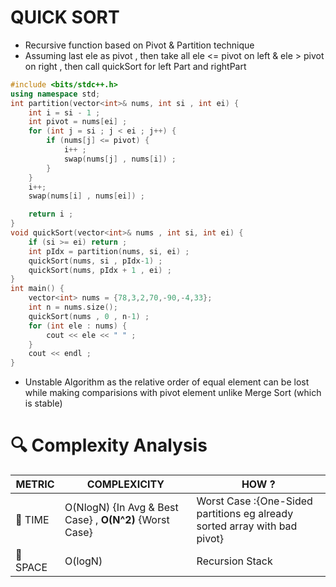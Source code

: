 # QUICK SORT

- Recursive function based on Pivot & Partition technique
- Assuming last ele as pivot , then take all ele <= pivot on left & ele > pivot on right , then call quickSort for left Part and rightPart

```cpp
#include <bits/stdc++.h>
using namespace std;
int partition(vector<int>& nums, int si , int ei) {
    int i = si - 1 ;
    int pivot = nums[ei] ;
    for (int j = si ; j < ei ; j++) {
        if (nums[j] <= pivot) {
            i++ ;
            swap(nums[j] , nums[i]) ;
        }
    }
    i++;
    swap(nums[i] , nums[ei]) ;

    return i ;
}
void quickSort(vector<int>& nums , int si, int ei) {
    if (si >= ei) return ;
    int pIdx = partition(nums, si, ei) ;
    quickSort(nums, si , pIdx-1) ;
    quickSort(nums, pIdx + 1 , ei) ;
}
int main() {
	vector<int> nums = {78,3,2,70,-90,-4,33};
	int n = nums.size();
	quickSort(nums , 0 , n-1) ;
	for (int ele : nums) {
	    cout << ele << " " ;
	}
	cout << endl ;
}
```

- Unstable Algorithm as the relative order of equal element can be lost while making comparisions with pivot element unlike Merge Sort (which is  stable)
  
# 🔍 Complexity Analysis

| METRIC   | COMPLEXICITY  |    HOW ? |
|-----------|-------------|------------|
| 🧭 TIME  |   O(NlogN) {In Avg & Best Case} , **O(N^2)**  {Worst Case}     |  Worst Case :{One-Sided partitions eg already sorted array with bad pivot}          |
| 🧠 SPACE |    O(logN)    | Recursion Stack   |

